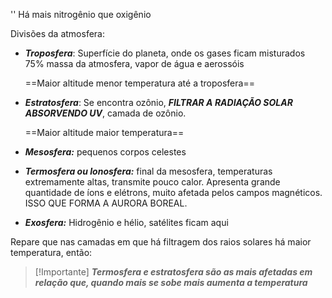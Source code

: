 ''
Há mais nitrogênio que oxigênio

Divisões da atmosfera:

- ***Troposfera***: Superfície do planeta, onde os gases ficam misturados 75% massa da atmosfera, vapor de água e aerossóis

	==Maior altitude menor temperatura até a troposfera==

- ***Estratosfera***: Se encontra ozônio, ***FILTRAR A RADIAÇÃO SOLAR ABSORVENDO UV***, camada de ozônio.

	==Maior altitude maior temperatura==

- ***Mesosfera:***  pequenos corpos celestes

- ***Termosfera ou Ionosfera:*** final da mesosfera, temperaturas extremamente altas, transmite pouco calor. Apresenta grande quantidade de íons e elétrons, muito afetada pelos campos magnéticos. ISSO QUE FORMA A AURORA BOREAL. 

- ***Exosfera:*** Hidrogênio e hélio, satélites ficam aqui



Repare que nas camadas em que há filtragem dos raios solares há maior temperatura, então:

> [!Importante]
> ***Termosfera e estratosfera são as mais afetadas em relação que, quando mais se sobe mais aumenta a temperatura***
